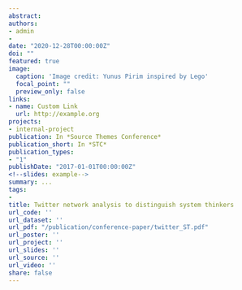 ```yaml
---
abstract: 
authors:
- admin
- 
date: "2020-12-28T00:00:00Z"
doi: ""
featured: true
image:
  caption: 'Image credit: Yunus Pirim inspired by Lego'
  focal_point: ""
  preview_only: false
links:
- name: Custom Link
  url: http://example.org
projects:
- internal-project
publication: In *Source Themes Conference*
publication_short: In *STC*
publication_types:
- "1"
publishDate: "2017-01-01T00:00:00Z"
<!--slides: example-->
summary: ...
tags:
- 
title: Twitter network analysis to distinguish system thinkers
url_code: ''
url_dataset: ''
url_pdf: "/publication/conference-paper/twitter_ST.pdf"
url_poster: ''
url_project: ''
url_slides: ''
url_source: ''
url_video: ''
share: false
---
```


<!--{{% alert note %}}
Click the *Cite* button above to demo the feature to enable visitors to import publication metadata into their reference management software.
{{% /alert %}}

{{% alert note %}}
Click the *Slides* button above to demo Academic's Markdown slides feature.
{{% /alert %}}

Supplementary notes can be added here, including [code and math](https://sourcethemes.com/academic/docs/writing-markdown-latex/).-->

